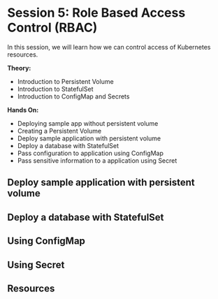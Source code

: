 # Session 5: Role Based Access Control (RBAC)

In this session, we will learn how we can control access of Kubernetes resources.

**Theory:**

- Introduction to Persistent Volume
- Introduction to StatefulSet
- Introduction to ConfigMap and Secrets

**Hands On:**

- Deploying sample app without persistent volume
- Creating a Persistent Volume
- Deploy sample application with persistent volume
- Deploy a database with StatefulSet
- Pass configuration to application using ConfigMap
- Pass sensitive information to a application using Secret

## Deploy sample application with persistent volume



## Deploy a database with StatefulSet


## Using ConfigMap


## Using Secret



## Resources

